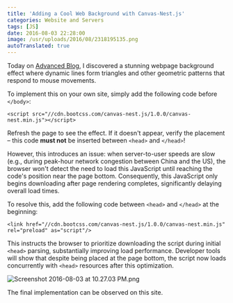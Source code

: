 ```yaml
---
title: 'Adding a Cool Web Background with Canvas-Nest.js'
categories: Website and Servers
tags: [JS]
date: 2016-08-03 22:28:00
image: /usr/uploads/2016/08/2318195135.png
autoTranslated: true
---
```



Today on [Advanced Blog][1], I discovered a stunning webpage background effect where dynamic lines form triangles and other geometric patterns that respond to mouse movements.

To implement this on your own site, simply add the following code before `</body>`:

    <script src="//cdn.bootcss.com/canvas-nest.js/1.0.0/canvas-nest.min.js"></script>

Refresh the page to see the effect. If it doesn't appear, verify the placement – this code **must not** be inserted between `<head>` and `</head>`!

However, this introduces an issue: when server-to-user speeds are slow (e.g., during peak-hour network congestion between China and the US), the browser won't detect the need to load this JavaScript until reaching the code's position near the page bottom. Consequently, this JavaScript only begins downloading after page rendering completes, significantly delaying overall load times.

To resolve this, add the following code between `<head>` and `</head>` at the beginning:

    <link href="//cdn.bootcss.com/canvas-nest.js/1.0.0/canvas-nest.min.js" rel="preload" as="script"/>

This instructs the browser to prioritize downloading the script during initial `<head>` parsing, substantially improving load performance. Developer tools will show that despite being placed at the page bottom, the script now loads concurrently with `<head>` resources after this optimization.

![Screenshot 2016-08-03 at 10.27.03 PM.png][2]

The final implementation can be observed on this site.

[1]: https://jinjie.bid/
[2]: /usr/uploads/2016/08/2318195135.png
```

